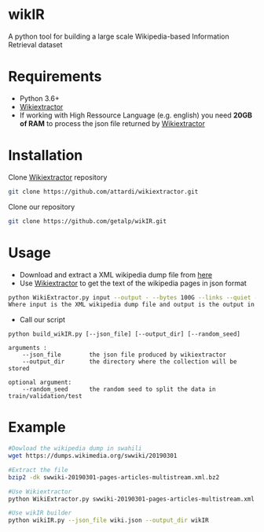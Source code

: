 # wikIR
A python tool for building a large scale Wikipedia-based Information Retrieval dataset

# Requirements
  * Python 3.6+
  * [Wikiextractor](https://github.com/attardi/wikiextractor)
  * If working with High Ressource Language (e.g. english) you need **20GB of RAM** to process the json file returned by  [Wikiextractor](https://github.com/attardi/wikiextractor)

# Installation
Clone [Wikiextractor](https://github.com/attardi/wikiextractor) repository

```bash
git clone https://github.com/attardi/wikiextractor.git
```

Clone our repository

```bash
git clone https://github.com/getalp/wikIR.git
```

# Usage

  * Download and extract a XML wikipedia dump file from [here](https://dumps.wikimedia.org/backup-index.html) 
  * Use [Wikiextractor](https://github.com/attardi/wikiextractor) to get the text of the wikipedia pages in json format
```bash
python WikiExtractor.py input --output - --bytes 100G --links --quiet --json > output.json
Where input is the XML wikipedia dump file and output is the output in json format
```
  * Call our script
```
python build_wikIR.py [--json_file] [--output_dir] [--random_seed]

arguments : 
    --json_file        the json file produced by wikiextractor
    --output_dir       the directory where the collection will be stored

optional argument:
    --random_seed      the random seed to split the data in train/validation/test

```

# Example 
```bash
#Dowload the wikipedia dump in swahili
wget https://dumps.wikimedia.org/swwiki/20190301

#Extract the file
bzip2 -dk swwiki-20190301-pages-articles-multistream.xml.bz2

#Use Wikiextractor
python WikiExtractor.py swwiki-20190301-pages-articles-multistream.xml --output - --bytes 100G --links --quiet --json > wiki.json

#Use wikIR builder
python wikiIR.py --json_file wiki.json --output_dir wikIR

```

